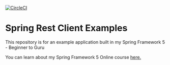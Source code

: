 [![CircleCI](https://circleci.com/gh/Fredohm/spring-rest-client-examples.svg?style=svg)](https://circleci.com/gh/Fredohm/spring-rest-client-examples)
# Spring Rest Client Examples

This repository is for an example application built in my Spring Framework 5 - Beginner to Guru

You can learn about my Spring Framework 5 Online course [here.](http://courses.springframework.guru/p/spring-framework-5-begginer-to-guru/?product_id=363173)